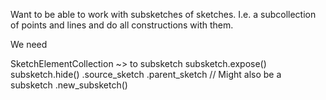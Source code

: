 Want to be able to work with subsketches of sketches.
I.e. a subcollection of points and lines and do all constructions with them.

We need

SketchElementCollection ~> to subsketch
subsketch.expose()
subsketch.hide()
.source_sketch
.parent_sketch // Might also be a subsketch
.new_subsketch()

